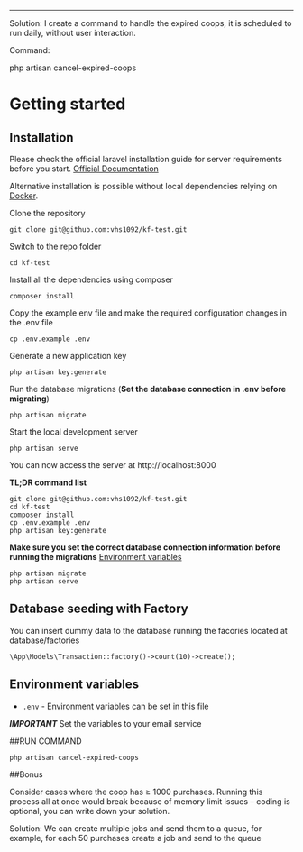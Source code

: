 
----------
Solution: I create a command to handle the expired coops, it is scheduled to run daily, without user interaction.

Command:

php artisan cancel-expired-coops


# Getting started

## Installation

Please check the official laravel installation guide for server requirements before you start. [Official Documentation](https://laravel.com/docs/5.4/installation#installation)

Alternative installation is possible without local dependencies relying on [Docker](#docker). 

Clone the repository

    git clone git@github.com:vhs1092/kf-test.git

Switch to the repo folder

    cd kf-test

Install all the dependencies using composer

    composer install

Copy the example env file and make the required configuration changes in the .env file

    cp .env.example .env

Generate a new application key

    php artisan key:generate


Run the database migrations (**Set the database connection in .env before migrating**)

    php artisan migrate

Start the local development server

    php artisan serve

You can now access the server at http://localhost:8000

**TL;DR command list**

    git clone git@github.com:vhs1092/kf-test.git
    cd kf-test
    composer install
    cp .env.example .env
    php artisan key:generate
    
**Make sure you set the correct database connection information before running the migrations** [Environment variables](#environment-variables)

    php artisan migrate
    php artisan serve

## Database seeding with Factory

You can insert dummy data to the database running the facories located at database/factories


    \App\Models\Transaction::factory()->count(10)->create();


## Environment variables

- `.env` - Environment variables can be set in this file

***IMPORTANT*** Set the variables to your email service 


##RUN COMMAND

	php artisan cancel-expired-coops


##Bonus

Consider cases where the coop has ≥ 1000 purchases. Running this process all at once would break because of memory limit issues – coding is optional, you can write down your solution.

Solution: We can create multiple jobs and send them to a queue, for example, for each 50 purchases create a job  and send to the queue